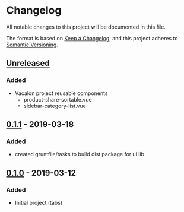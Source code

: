 # Changelog
All notable changes to this project will be documented in this file.

The format is based on [Keep a Changelog](https://keepachangelog.com/en/1.0.0/),
and this project adheres to [Semantic Versioning](https://semver.org/spec/v2.0.0.html).

## [Unreleased]
### Added
- Vacalon project reusable components
    - product-share-sortable.vue
    - sidebar-category-list.vue

## [0.1.1] - 2019-03-18
### Added
- created gruntfile/tasks to build dist package for ui lib

## [0.1.0] - 2019-03-12
### Added
- Initial project (tabs)

[Unreleased]: https://gitlab.brandlabs.net/brandlabs/ui/compare/v0.1.1...HEAD
[0.1.1]: https://gitlab.brandlabs.net/brandlabs/ui/compare/v0.1.0...v0.1.1
[0.1.0]: https://gitlab.brandlabs.net/brandlabs/ui/compare/v0.0.0...v0.1.0
